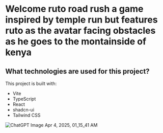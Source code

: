 # Welcome ruto road rush a game inspired by temple run but features ruto as the avatar facing obstacles as he goes to the montainside of kenya

## What technologies are used for this project?

This project is built with:

- Vite
- TypeScript
- React
- shadcn-ui
- Tailwind CSS

![ChatGPT Image Apr 4, 2025, 01_15_41 AM](https://github.com/user-attachments/assets/4e086612-5e77-4023-ac3a-fc1f7e8ed977)
